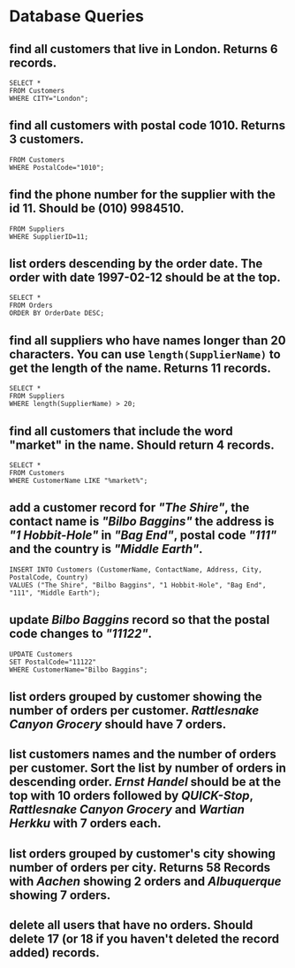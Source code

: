 # Database Queries

## find all customers that live in London. Returns 6 records.
```
SELECT *
FROM Customers
WHERE CITY="London";
```

## find all customers with postal code 1010. Returns 3 customers.
```SELECT *
FROM Customers
WHERE PostalCode="1010";
```

## find the phone number for the supplier with the id 11. Should be (010) 9984510.
```SELECT Phone
FROM Suppliers
WHERE SupplierID=11;
```

## list orders descending by the order date. The order with date 1997-02-12 should be at the top.
```
SELECT *
FROM Orders
ORDER BY OrderDate DESC;
```

## find all suppliers who have names longer than 20 characters. You can use `length(SupplierName)` to get the length of the name. Returns 11 records.
```
SELECT *
FROM Suppliers
WHERE length(SupplierName) > 20;
```

## find all customers that include the word "market" in the name. Should return 4 records.
```
SELECT *
FROM Customers
WHERE CustomerName LIKE "%market%";
```

## add a customer record for _"The Shire"_, the contact name is _"Bilbo Baggins"_ the address is _"1 Hobbit-Hole"_ in _"Bag End"_, postal code _"111"_ and the country is _"Middle Earth"_.
```
INSERT INTO Customers (CustomerName, ContactName, Address, City, PostalCode, Country) 
VALUES ("The Shire", "Bilbo Baggins", "1 Hobbit-Hole", "Bag End", "111", "Middle Earth");
```

## update _Bilbo Baggins_ record so that the postal code changes to _"11122"_.
```
UPDATE Customers 
SET PostalCode="11122" 
WHERE CustomerName="Bilbo Baggins";
```

## list orders grouped by customer showing the number of orders per customer. _Rattlesnake Canyon Grocery_ should have 7 orders.

## list customers names and the number of orders per customer. Sort the list by number of orders in descending order. _Ernst Handel_ should be at the top with 10 orders followed by _QUICK-Stop_, _Rattlesnake Canyon Grocery_ and _Wartian Herkku_ with 7 orders each.

## list orders grouped by customer's city showing number of orders per city. Returns 58 Records with _Aachen_ showing 2 orders and _Albuquerque_ showing 7 orders.

## delete all users that have no orders. Should delete 17 (or 18 if you haven't deleted the record added) records.
